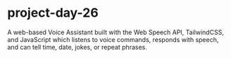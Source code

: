 # project-day-26
A web-based Voice Assistant built with the Web Speech API, TailwindCSS, and JavaScript which listens to voice commands, responds with speech, and can tell time, date, jokes, or repeat phrases. 
